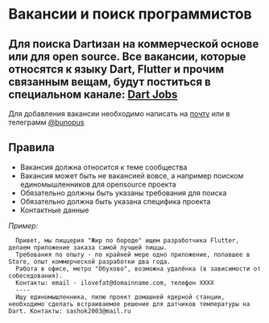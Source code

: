 # Вакансии и поиск программистов
Для поиска Dartизан на коммерческой основе или для open source. Все вакансии, которые относятся к языку Dart, Flutter и прочим связанным вещам, будут поститься в специальном канале: [Dart Jobs](https://t.me/dartlang_jobs)  
---
Для добавления вакансии необходимо написать на [почту](mailto:dartlang.jobs@gmail.com) или в телеграмм [@bunopus](https://t.me/bunopus)

## Правила
- Вакансия должна относится к теме сообщества
- Вакансия может быть не вакансией вовсе, а например поиском единомышленников для opensource проекта
- Обязательно должны быть указаны требования для поиска
- Обязательно должна быть указана специфика проекта
- Контактные данные

_Пример:_
```
  Привет, мы пиццерия "Жир по бороде" ищем разработчика Flutter, делаем приложение заказа самой лучшей пиццы.
  Требования по опыту - по крайней мере одно приложение, попавшее в Store, опыт коммерческой разработки два года.
  Работа в офисе, метро "Обухово", возможна удалёнка (в зависимости от собеседования).
  Контакты: email - ilovefat@domainname.com, телефон XXXX
  ----
  Ищу единомышленника, пилю проект домашней ядерной станции, необходимо сделать встраиваемое решение для датчиков температуры на Dart. Контакты: sashok2003@mail.ru
```
